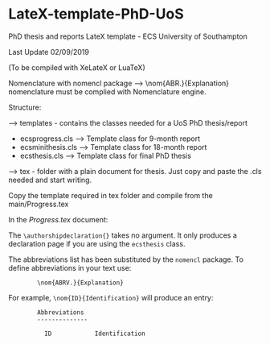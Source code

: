 # LateX-template-PhD-UoS
PhD thesis and reports LateX template - ECS University of Southampton

Last Update 02/09/2019

(To be compiled with XeLateX or LuaTeX)

Nomenclature with nomencl package --> \nom{ABR.}{Explanation}
nomenclature must be complied with Nomenclature engine.

Structure:

--> templates - contains the classes needed for a UoS PhD thesis/report

 - ecsprogress.cls --> Template class for 9-month report
 - ecsminithesis.cls --> Template class for 18-month report
 - ecsthesis.cls --> Template class for final PhD thesis


--> tex - folder with a plain document for thesis. Just copy and paste the .cls needed and start writing.

Copy the template required in tex folder and compile from the main/Progress.tex 


In the *Progress.tex* document:   

The `\authorshipdeclaration{}` takes no argument. It only produces a declaration page if you are using the `ecsthesis` class.   

The abbreviations list has been substituted by the `nomencl` package. To define abbreviations in your text use:   

            \nom{ABRV.}{Explanation}   
          
For example, `\nom{ID}{Identification}` will produce an entry:    

            Abbreviations   
            --------------
            
              ID            Identification    
